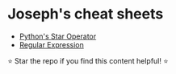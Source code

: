 # Joseph's cheat sheets

- [Python's Star Operator](packing.md)
- [Regular Expression](regex.md)

⭐ Star the repo if you find this content helpful! ⭐
